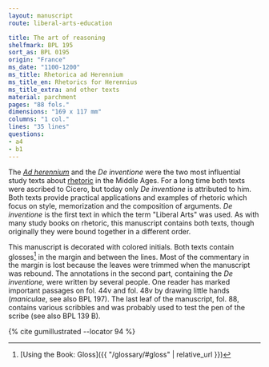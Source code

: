 ```yaml
---
layout: manuscript
route: liberal-arts-education

title: The art of reasoning
shelfmark: BPL 195
sort_as: BPL 0195
origin: "France"
ms_date: "1100-1200"
ms_title: Rhetorica ad Herennium
ms_title_en: Rhetorics for Herennius
ms_title_extra: and other texts
material: parchment
pages: "88 fols."
dimensions: "169 x 117 mm"
columns: "1 col."
lines: "35 lines"
questions:
- a4
- b1
---
```


The [*Ad herennium*](https://en.wikipedia.org/wiki/Rhetorica_ad_Herennium) and
the *De inventione* were the two most influential study texts about
[rhetoric](https://en.wikipedia.org/wiki/Rhetoric) in the Middle Ages.
For a long time both texts were ascribed to Cicero, but today only *De inventione* is attributed to him. Both texts provide practical
applications and examples of rhetoric which focus on style, memorization
and the composition of arguments. *De inventione* is the first text in
which the term "Liberal Arts" was used. As with many study books on
rhetoric, this manuscript contains both texts, though originally they
were bound together in a different order.

This manuscript is decorated with colored initials. Both texts contain
glosses[^1] in the margin and between the lines. Most of the commentary in
the margin is lost because the leaves were trimmed when the manuscript
was rebound. The annotations in the second part, containing the *De
inventione,* were written by several people. One reader has marked
important passages on fol. <span data-fol="44v" class="fref">44v</span> and fol. <span data-fol="48v" class="fref">48v</span> by drawing little hands
(*maniculae*, see also BPL 197). The last leaf of the manuscript, fol. <span data-fol="88r" class="fref">88</span>, contains various scribbles and was probably used to test the pen of
the scribe (see also BPL 139 B).

[^1]: [Using the Book: Gloss]({{ "/glossary/#gloss" | relative_url }})

{% cite gumillustrated --locator 94 %}